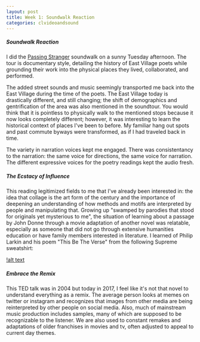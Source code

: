 ```yaml
---
layout: post
title: Week 1: Soundwalk Reaction
categories: clvideoandsound
---
```


##### Soundwalk Reaction #####

I did the [Passing Stranger](http://eastvillagepoetrywalk.org/) soundwalk on a sunny Tuesday afternoon. The tour is documentary style, detailing the history of East Village poets while grounding their work into the physical places they lived, collaborated, and performed. 

The added street sounds and music seemingly transported me back into the East Village during the time of the poets. The East Village today is drastically different, and still changing; the shift of demographics and gentrification of the area was also mentioned in the soundtour. You would think that it is pointless to physically walk to the mentioned stops because it now looks completely different; however, it was interesting to learn the historical context of places I've been to before. My familiar hang out spots and past commute byways were transformed, as if I had traveled back in time. 

The variety in narration voices kept me engaged. There was consistentancy to the narration: the same voice for directions, the same voice for narration. The different expressive voices for the poetry readings kept the audio fresh.

##### The Ecstacy of Influence #####

This reading legitimized fields to me that I've already been interested in: the idea that collage is the art form of the century and the importance of deepening an understanding of how methods and motifs are interpreted by people and manipulating that. Growing up "swamped by parodies that stood for originals yet mysterious to me", the situation of learning about a passage by John Donne through a movie adaptation of another novel was relatable, especially as someone that did not go through extensive humanities education or have family members interested in literature. I learned of Philip Larkin and his poem "This Be The Verse" from the following Supreme sweatshirt:

[!alt text](https://raw.githubusercontent.com/jirrian/jirrian.github.io/master/images/clsvideoandsound/http-%252F%252Fhypebeast.com%252Fimage%252F2016%252F08%252Fphilip-larkin-supreme-2.jpg)

##### Embrace the Remix #####

This TED talk was in 2004 but today in 2017, I feel like it's not that novel to understand everything as a remix. The average person looks at memes on twitter or instagram and recognizes that images from other media are being reinterpreted by other people on social media. Also, much of mainstream music production includes samples, many of which are supposed to be recognizable to the listener. We are also used to constant remakes and adaptations of older franchises in movies and tv, often adjusted to appeal to current day themes.

